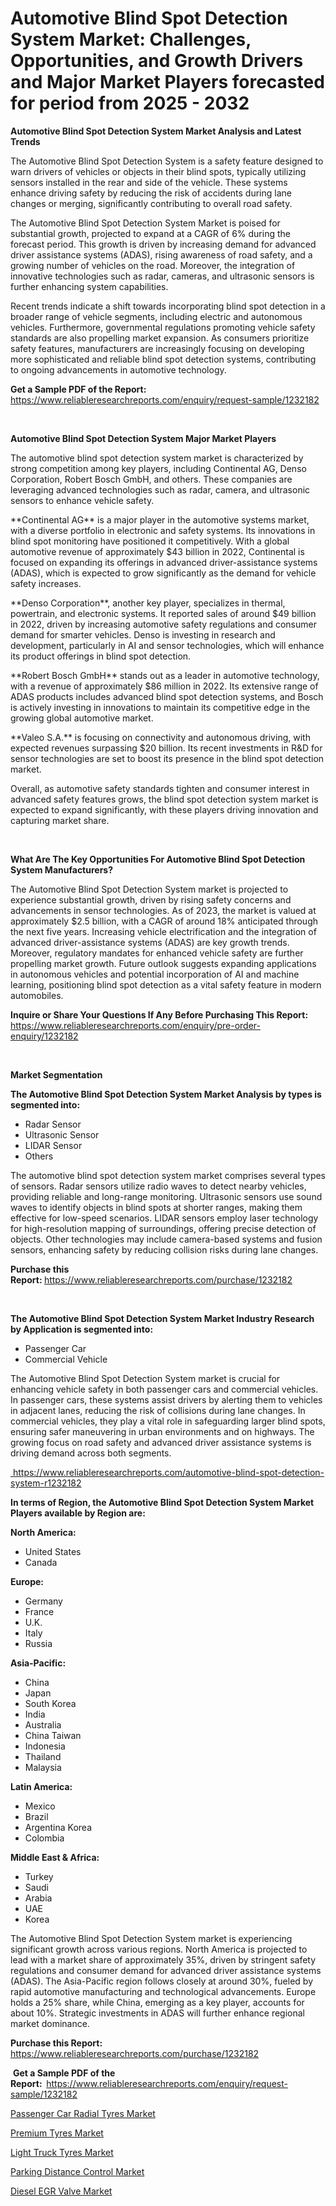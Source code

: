 <p><h1>Automotive Blind Spot Detection System Market: Challenges, Opportunities, and Growth Drivers and Major Market Players forecasted for period from 2025 - 2032</h1></p><p><strong>Automotive Blind Spot Detection System Market Analysis and Latest Trends</strong></p>
<p><p>The Automotive Blind Spot Detection System is a safety feature designed to warn drivers of vehicles or objects in their blind spots, typically utilizing sensors installed in the rear and side of the vehicle. These systems enhance driving safety by reducing the risk of accidents during lane changes or merging, significantly contributing to overall road safety.</p><p>The Automotive Blind Spot Detection System Market is poised for substantial growth, projected to expand at a CAGR of 6% during the forecast period. This growth is driven by increasing demand for advanced driver assistance systems (ADAS), rising awareness of road safety, and a growing number of vehicles on the road. Moreover, the integration of innovative technologies such as radar, cameras, and ultrasonic sensors is further enhancing system capabilities.</p><p>Recent trends indicate a shift towards incorporating blind spot detection in a broader range of vehicle segments, including electric and autonomous vehicles. Furthermore, governmental regulations promoting vehicle safety standards are also propelling market expansion. As consumers prioritize safety features, manufacturers are increasingly focusing on developing more sophisticated and reliable blind spot detection systems, contributing to ongoing advancements in automotive technology.</p></p>
<p><strong>Get a Sample PDF of the Report:&nbsp;</strong> <a href="https://www.reliableresearchreports.com/enquiry/request-sample/1232182?utm_campaign=13&utm_medium=2&utm_source=Github&utm_content=ia&utm_term=30032025&utm_id=automotive-blind-spot-detection-system">https://www.reliableresearchreports.com/enquiry/request-sample/1232182</a></p>
<p>&nbsp;</p>
<p><strong>Automotive Blind Spot Detection System Major Market Players</strong></p>
<p><p>The automotive blind spot detection system market is characterized by strong competition among key players, including Continental AG, Denso Corporation, Robert Bosch GmbH, and others. These companies are leveraging advanced technologies such as radar, camera, and ultrasonic sensors to enhance vehicle safety.</p><p>**Continental AG** is a major player in the automotive systems market, with a diverse portfolio in electronic and safety systems. Its innovations in blind spot monitoring have positioned it competitively. With a global automotive revenue of approximately $43 billion in 2022, Continental is focused on expanding its offerings in advanced driver-assistance systems (ADAS), which is expected to grow significantly as the demand for vehicle safety increases.</p><p>**Denso Corporation**, another key player, specializes in thermal, powertrain, and electronic systems. It reported sales of around $49 billion in 2022, driven by increasing automotive safety regulations and consumer demand for smarter vehicles. Denso is investing in research and development, particularly in AI and sensor technologies, which will enhance its product offerings in blind spot detection.</p><p>**Robert Bosch GmbH** stands out as a leader in automotive technology, with a revenue of approximately $86 million in 2022. Its extensive range of ADAS products includes advanced blind spot detection systems, and Bosch is actively investing in innovations to maintain its competitive edge in the growing global automotive market.</p><p>**Valeo S.A.** is focusing on connectivity and autonomous driving, with expected revenues surpassing $20 billion. Its recent investments in R&D for sensor technologies are set to boost its presence in the blind spot detection market.</p><p>Overall, as automotive safety standards tighten and consumer interest in advanced safety features grows, the blind spot detection system market is expected to expand significantly, with these players driving innovation and capturing market share.</p></p>
<p>&nbsp;</p>
<p><strong>What Are The Key Opportunities For Automotive Blind Spot Detection System Manufacturers?</strong></p>
<p><p>The Automotive Blind Spot Detection System market is projected to experience substantial growth, driven by rising safety concerns and advancements in sensor technologies. As of 2023, the market is valued at approximately $2.5 billion, with a CAGR of around 18% anticipated through the next five years. Increasing vehicle electrification and the integration of advanced driver-assistance systems (ADAS) are key growth trends. Moreover, regulatory mandates for enhanced vehicle safety are further propelling market growth. Future outlook suggests expanding applications in autonomous vehicles and potential incorporation of AI and machine learning, positioning blind spot detection as a vital safety feature in modern automobiles.</p></p>
<p><strong>Inquire or Share Your Questions If Any Before Purchasing This Report:</strong> <a href="https://www.reliableresearchreports.com/enquiry/pre-order-enquiry/1232182?utm_campaign=13&utm_medium=2&utm_source=Github&utm_content=ia&utm_term=30032025&utm_id=automotive-blind-spot-detection-system">https://www.reliableresearchreports.com/enquiry/pre-order-enquiry/1232182</a></p>
<p>&nbsp;</p>
<p><strong>Market Segmentation</strong></p>
<p><strong>The Automotive Blind Spot Detection System Market Analysis by types is segmented into:</strong></p>
<p><ul><li>Radar Sensor</li><li>Ultrasonic Sensor</li><li>LIDAR Sensor</li><li>Others</li></ul></p>
<p><p>The automotive blind spot detection system market comprises several types of sensors. Radar sensors utilize radio waves to detect nearby vehicles, providing reliable and long-range monitoring. Ultrasonic sensors use sound waves to identify objects in blind spots at shorter ranges, making them effective for low-speed scenarios. LIDAR sensors employ laser technology for high-resolution mapping of surroundings, offering precise detection of objects. Other technologies may include camera-based systems and fusion sensors, enhancing safety by reducing collision risks during lane changes.</p></p>
<p><strong>Purchase this Report:&nbsp;</strong><a href="https://www.reliableresearchreports.com/purchase/1232182?utm_campaign=13&utm_medium=2&utm_source=Github&utm_content=ia&utm_term=30032025&utm_id=automotive-blind-spot-detection-system">https://www.reliableresearchreports.com/purchase/1232182</a></p>
<p>&nbsp;</p>
<p><strong>The Automotive Blind Spot Detection System Market Industry Research by Application is segmented into:</strong></p>
<p><ul><li>Passenger Car</li><li>Commercial Vehicle</li></ul></p>
<p><p>The Automotive Blind Spot Detection System market is crucial for enhancing vehicle safety in both passenger cars and commercial vehicles. In passenger cars, these systems assist drivers by alerting them to vehicles in adjacent lanes, reducing the risk of collisions during lane changes. In commercial vehicles, they play a vital role in safeguarding larger blind spots, ensuring safer maneuvering in urban environments and on highways. The growing focus on road safety and advanced driver assistance systems is driving demand across both segments.</p></p>
<p><a href="https://www.reliableresearchreports.com/automotive-blind-spot-detection-system-r1232182?utm_campaign=13&utm_medium=2&utm_source=Github&utm_content=ia&utm_term=30032025&utm_id=automotive-blind-spot-detection-system">&nbsp;https://www.reliableresearchreports.com/automotive-blind-spot-detection-system-r1232182</a></p>
<p><strong>In terms of Region, the Automotive Blind Spot Detection System Market Players available by Region are:</strong></p>
<p>
    <p> <strong> North America: </strong>
        <ul>
            <li>United States</li>
            <li>Canada</li>
        </ul>
        </p> 
    <p> <strong> Europe: </strong>
        <ul>
            <li>Germany</li>
            <li>France</li>
            <li>U.K.</li>
            <li>Italy</li>
            <li>Russia</li>
        </ul>
        </p> 
    <p> <strong> Asia-Pacific: </strong>
        <ul>
            <li>China</li>
            <li>Japan</li>
            <li>South Korea</li>
            <li>India</li>
            <li>Australia</li>
            <li>China Taiwan</li>
            <li>Indonesia</li>
            <li>Thailand</li>
            <li>Malaysia</li>
        </ul>
        </p> 
    <p> <strong> Latin America: </strong>
        <ul>
            <li>Mexico</li>
            <li>Brazil</li>
            <li>Argentina Korea</li>
            <li>Colombia</li>
        </ul>
        </p> 
    <p> <strong> Middle East & Africa: </strong>
        <ul>
            <li>Turkey</li>
            <li>Saudi</li>
            <li>Arabia</li>
            <li>UAE</li>
            <li>Korea</li>
        </ul>
    </p>
    </p>
<p><p>The Automotive Blind Spot Detection System market is experiencing significant growth across various regions. North America is projected to lead with a market share of approximately 35%, driven by stringent safety regulations and consumer demand for advanced driver assistance systems (ADAS). The Asia-Pacific region follows closely at around 30%, fueled by rapid automotive manufacturing and technological advancements. Europe holds a 25% share, while China, emerging as a key player, accounts for about 10%. Strategic investments in ADAS will further enhance regional market dominance.</p></p>
<p><strong>Purchase this Report: </strong><a href="https://www.reliableresearchreports.com/purchase/1232182?utm_campaign=13&utm_medium=2&utm_source=Github&utm_content=ia&utm_term=30032025&utm_id=automotive-blind-spot-detection-system">https://www.reliableresearchreports.com/purchase/1232182</a></p>
<p>&nbsp;<strong>Get a Sample PDF of the Report:&nbsp;&nbsp;</strong><a href="https://www.reliableresearchreports.com/enquiry/request-sample/1232182?utm_campaign=13&utm_medium=2&utm_source=Github&utm_content=ia&utm_term=30032025&utm_id=automotive-blind-spot-detection-system">https://www.reliableresearchreports.com/enquiry/request-sample/1232182</a></p>
<p><strong></strong></p>
<p><p><a href="https://github.com/roehrtizonov/Market-Research-Report-List-1/blob/main/passenger-car-radial-tyres-market.md?utm_campaign=13&utm_medium=2&utm_source=Github&utm_content=ia&utm_term=30032025&utm_id=automotive-blind-spot-detection-system">Passenger Car Radial Tyres Market</a></p><p><a href="https://github.com/sgroitrieu7f/Market-Research-Report-List-1/blob/main/premium-tyres-market.md?utm_campaign=13&utm_medium=2&utm_source=Github&utm_content=ia&utm_term=30032025&utm_id=automotive-blind-spot-detection-system">Premium Tyres Market</a></p><p><a href="https://github.com/paullsiskec4/Market-Research-Report-List-1/blob/main/light-truck-tyres-market.md?utm_campaign=13&utm_medium=2&utm_source=Github&utm_content=ia&utm_term=30032025&utm_id=automotive-blind-spot-detection-system">Light Truck Tyres Market</a></p><p><a href="https://github.com/zhininzacher/Market-Research-Report-List-1/blob/main/parking-distance-control-market.md?utm_campaign=13&utm_medium=2&utm_source=Github&utm_content=ia&utm_term=30032025&utm_id=automotive-blind-spot-detection-system">Parking Distance Control Market</a></p><p><a href="https://github.com/donsonjupa/Market-Research-Report-List-1/blob/main/diesel-egr-valve-market.md?utm_campaign=13&utm_medium=2&utm_source=Github&utm_content=ia&utm_term=30032025&utm_id=automotive-blind-spot-detection-system">Diesel EGR Valve Market</a></p></p>